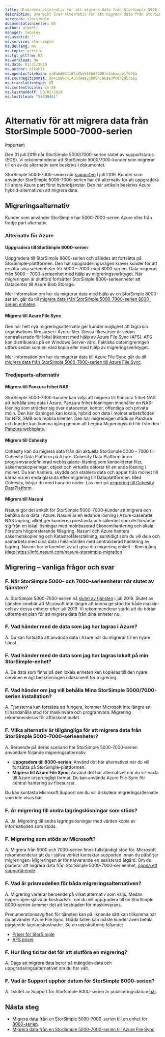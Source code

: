 ```yaml
---
title: Utvärdera alternativ för att migrera data från StorSimple 5000-7000-serien | Microsoft Docs
description: Översikt över alternativ för att migrera data från StorSimple 5000-7000-serien.
services: storsimple
documentationcenter: NA
author: alkohli
manager: twooley
ms.assetid: ''
ms.service: storsimple
ms.devlang: NA
ms.topic: article
ms.tgt_pltfrm: NA
ms.workload: NA
ms.date: 01/31/2019
ms.author: alkohli
ms.openlocfilehash: ea8a6d604187a25e5186d7200feba6aaab1f676a
ms.sourcegitcommit: 8b41b86841456deea26b0941e8ae3fcdb2d5c1e1
ms.translationtype: MT
ms.contentlocale: sv-SE
ms.lasthandoff: 03/05/2019
ms.locfileid: "57339461"
---
```

# <a name="options-to-migrate-data-from-storsimple-5000-7000-series"></a>Alternativ för att migrera data från StorSimple 5000-7000-serien 

> [!IMPORTANT]
> Den 31 juli 2019 når StorSimple 5000/7000-serien slutet av supportstatus (EOS). Vi rekommenderar att StorSimple 5000/7000-kunder som migrerar till en av de alternativ som beskrivs i dokumentet.

StorSimple 5000-7000-serien når [supporten](https://support.microsoft.com/lifecycle/search?alpha=StorSimple%205000%2F7000%20Series) i juli 2019. Kunder som använder StorSimple 5000-7000-serien har ett alternativ för att uppgradera till andra Azure part först hybridtjänster. Den här artikeln beskrivs Azure hybrid-alternativen att migrera data. 

## <a name="migration-options"></a>Migreringsalternativ

Kunder som använder StorSimple har 5000-7000-serien Azure eller från tredje part alternativ.

### <a name="azure-options"></a>Alternativ för Azure

#### <a name="upgrade-to-storsimple-8000-series"></a>Uppgradera till StorSimple 8000-serien

Uppgradera till StorSimple 8000-serien och således att fortsätta på StorSimple-plattformen.  Den här uppgraderingsvägen kräver kunder för att ersätta sina serieenheter för 5000 – 7000-med 8000-serien. Data migreras från 5000 – 7000-serieenhet med hjälp av migreringsverktyget. När migreringen är slutförd fortsätter StorSimple 8000-serieenheter att Datacenter till Azure Blob Storage. 

Mer information om hur du migrerar data med hjälp av en StorSimple 8000-serien, går du till [migrera data från StorSimple 5000-7000-serien 8000-serien enheten](storsimple-8000-migrate-from-5000-7000.md).

#### <a name="migrate-to-azure-file-sync"></a>Migrera till Azure File Sync

Den här helt nya migreringsalternativ ger kunder möjlighet att lagra sin organisations filresurser i Azure-filer. Dessa filresurser är sedan centraliserade för lokal åtkomst med hjälp av Azure File Sync (AFS). AFS kan distribueras på en Windows Server-värd. Faktiska datamigreringen utförs sedan som en värd kopia eller med hjälp av migreringsverktyget.

Mer information om hur du migrerar data till Azure File Sync går du till [migrera data från StorSimple 5000-7000-serien till Azure File Sync](https://aka.ms/StorSimpleMigrationAFS).

### <a name="third-party-options"></a>Tredjeparts-alternativ

#### <a name="migrate-to-panzura-freedom-nas"></a>Migrera till Panzura frihet NAS

StorSimple 5000-7000-kunder kan välja att migrera till Panzura frihet NAS att behålla sina data i Azure. Panzura frihet-lösningen innehåller en NAS-lösning som sträcker sig över datacenter, kontor, offentliga och privata moln. Den här lösningen kan lokala, hybrid och data i molnet arbetsflöden för NFS, SMB och mobila klienter. Den här migreringen stöds av Panzura och kunder kan komma igång genom att begära Migreringsstöd för från den [Panzura webbplats](https://panzura.com/storsimple-migration/).

#### <a name="migrate-to-cohesity"></a>Migrera till Cohesity

Cohesity kan du migrera data från din aktuella StorSimple 5000 – 7000 till Cohesity Data Platform på Azure. Cohesity Data Platform är en programvarudefinierad webbskalade-lösning som konsoliderar filer, säkerhetskopieringar, objekt och virtuella datorer till en enda lösning i molnet. Du kan hantera, skydda och etablera data och appar från molnet till kärna via en enda glasruta efter migrering till Dataplattformen. Med Cohesity, börjar du med bara tre noder. Läs mer på [migrering till Cohesity DataPlatform](https://info.cohesity.com/migrate-from-storsimple-to-cohesity.html).

#### <a name="migrate-to-nasuni"></a>Migrera till Nasuni

Nasuni gör det enkelt för StorSimple 5000-7000-kunder att migrera och behålla sina data i Azure.  Nasuni är en ledande lösning i Azure-baserade NAS lagring, vilket ger kunderna prestanda och säkerhet som de förväntar sig från en lokal lösningar med molnbaserad Ekonomihantering och skala.  Förutom högpresterande fillagring, Nasuni och Azure hantera säkerhetskopiering och Katastrofåterställning, samtidigt som du vill dela och samarbeta med dina data i hela världen med centraliserad hantering av lagring. Nasuni har erfarenhet av att göra din migrering enkelt – Kom igång idag: https://info.nasuni.com/nasuni-storsimple-migration

## <a name="migration---frequently-asked-questions"></a>Migrering – vanliga frågor och svar

### <a name="q-when-do-the-storsimple-5000-and-7000-series-devices-reach-end-of-service"></a>F. När StorSimple 5000- och 7000-serieenheter når slutet av tjänsten? 

A. StorSimple 5000-7000-serien nå [slutet av tjänsten](https://support.microsoft.com/lifecycle/search?alpha=StorSimple%205000%2F7000%20Series) i juli 2019. Slutet av tjänsten innebär att Microsoft inte längre att kunna ge stöd för både maskin- och av dessa enheter efter juli 2019. Vi rekommenderar starkt att du börjar utforma en plan för att migrera data från dina enheter nu.

### <a name="q-what-happens-to-the-data-i-have-stored-in-azure"></a>F. Vad händer med de data som jag har lagras i Azure?  

A. Du kan fortsätta att använda data i Azure när du migrerar till en nyare tjänst. 


### <a name="q-what-happens-to-the-data-i-have-stored-locally-on-my-storsimple-device"></a>F. Vad händer med de data som jag har lagras lokalt på min StorSimple-enhet? 

A. De data som finns på den lokala enheten kan kopieras till den nyare servicen enligt beskrivningen i dokument för migrering.

### <a name="q-what-happens-if-i-want-to-keep-my-storsimple-50007000-series-appliance"></a>F. Vad händer om jag vill behålla Mina StorSimple 5000/7000-serien installation? 

A. Tjänsterna kan fortsätta att fungera, kommer Microsoft inte längre att tillhandahålla stöd för maskinvara och programvara. Migrering rekommenderas för affärskontinuitet.

### <a name="q-what-options-are-available-to-migrate-data-from-storsimple-5000-7000-series-devices"></a>F. Vilka alternativ är tillgängliga för att migrera data från StorSimple 5000-7000-serieenheter? 

A. Beroende på deras scenario har StorSimple 5000-7000-serien användare följande migreringsalternativ. 

 - **Uppgradera till 8000-serien**: Använd det här alternativet när du vill fortsätta på StorSimple-plattformen. 
 - **Migrera till Azure File Sync**: Använd det här alternativet när du vill växla till Azure ursprungligt format. Du kan använda Azure File Sync för central hantering av filresurser. 

Du kan kontakta Microsoft Support om du vill diskutera migreringsalternativ som inte visas här.

### <a name="q-is-migration-to-other-storage-solutions-supported"></a>F. Är migrering till andra lagringslösningar som stöds?

A. Ja. Migrering till andra lagringslösningar med värden kopia av informationen som stöds.

### <a name="q-is-migration-supported-by-microsoft"></a>F. Migrering som stöds av Microsoft? 

A. Migrera från 5000 och 7000-serien finns fullständigt stöd för. Microsoft rekommenderar att du i själva verket kontaktar supporten innan du påbörjar migreringen. Migreringen är för närvarande en assisterad åtgärd. Om du planerar att migrera data från StorSimple 5000-7000-serieenhet, [öppna ett supportärende](storsimple-8000-contact-microsoft-support.md).

### <a name="q-what-is-the-pricing-model-for-both-the-migration-options"></a>F. Vad är prismodellen för båda migreringsalternativen?

A. Migrering varierar beroende på vilket alternativ som väljs. Medan migreringen själva är kostnadsfri, om du vill uppgradera till en StorSimple 8000-serien kommer det att kostnaden för maskinvarans. 

Prenumerationsavgiften för tjänsten kan på liknande sätt kan tillkomma när du använder Azure File Sync. I båda fallen kan måste kunder även betala pågående lagringskostnader. Se en uppskattning följande: 
- [Priser för StorSimple](https://azure.microsoft.com/pricing/details/storsimple/)  
- [AFS priser]( https://azure.microsoft.com/pricing/details/storage/files/)

### <a name="q--how-long-does-it-take-to-complete-a-migration"></a>F.  Hur lång tid tar det för att slutföra en migrering?

A. Dags att migrera data beror på mängden data och uppgraderingsalternativet om du har valt. 

### <a name="q-what-is-the-end-of-support-date-for-storsimple-8000-series"></a>F. Vad är Support upphör datum för StorSimple 8000-serien?

A. I slutet av Support för StorSimple 8000-serien är publiceringsdatum [här](https://support.microsoft.com/lifecycle/search?alpha=Azure%20StorSimple%208000%20Series).


## <a name="next-steps"></a>Nästa steg
 - [Migrera data från en StorSimple 5000-7000-serien till en enhet för 8000-serien](storsimple-8000-migrate-from-5000-7000.md).
 - [Migrera data från en StorSimple 5000-7000-serien till Azure File Sync](storsimple-5000-7000-afs-migration.md)
